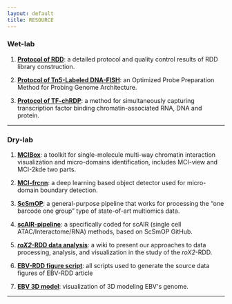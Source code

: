 ```yaml
---
layout: default
title: RESOURCE
---
```


### Wet-lab

1.  [**Protocol of RDD**](https://github.com/ZhengmzLab/roX2-RDD-Data-Analysis-Strategy/blob/main/roX2-RDD-protocol.pdf): a detailed protocol and quality control results of RDD library construction.

1.  [**Protocol of Tn5-Labeled DNA-FISH**](https://www.mdpi.com/1422-0067/26/5/2224): an Optimized Probe Preparation Method for Probing Genome Architecture.

1.  [**Protocol of TF-chRDP**](https://www.frontiersin.org/journals/cell-and-developmental-biology/articles/10.3389/fcell.2025.1561540/full): a method for simultaneously capturing transcription factor binding chromatin-associated RNA, DNA and protein.

---

### Dry-lab

1. [**MCIBox**](https://github.com/ZhengmzLab/MCIBox): a toolkit for single-molecule multi-way chromatin interaction visualization and micro-domains identification, includes MCI-view and MCI-2kde two parts.

1. [**MCI-frcnn**](https://github.com/ZhengmzLab/MCI-frcnn): a deep learning based object detector used for micro-domain boundary detection.


1. [**ScSmOP**](https://github.com/ZhengmzLab/ScSmOP): a general-purpose pipeline that works for processing the “one barcode one group” type of state-of-art multiomics data.


1.  [**scAIR-pipeline**](https://github.com/ZhengmzLab/scAIR-pipeline): a specifically coded for scAIR (single cell ATAC/Interactome/RNA) methods, based on ScSmOP GitHub.


1.  [***roX2*-RDD data analysis**](https://github.com/ZhengmzLab/roX2-RDD-Data-Analysis-Strategy/wiki): a wiki to present our approaches to data processing, analysis, and visualization in the study of the *roX2*-RDD.

1.  [**EBV-RDD figure script**](https://zenodo.org/records/15148204): all scripts used to generate the source data figures of EBV-RDD article

1.  [**EBV 3D model**](https://3dgenome.shinyapps.io/EBV3DMODEL_HSA): visualization of 3D modeling EBV's genome.


---
